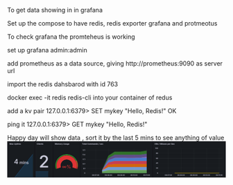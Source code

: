 To get data showing in in grafana

Set up the compose to have redis, redis exporter grafana and protmeotus 



To check grafana the promteheus is working 

set up grafana 
admin:admin

add prometheus as a data source, giving http://prometheus:9090 as server url

import the redis dahsbarod with id 763


docker exec -it redis redis-cli into your container of redus

add a kv pair
127.0.0.1:6379> SET mykey "Hello, Redis!"
OK

ping it 
127.0.0.1:6379> GET mykey
"Hello, Redis!"

Happy day will show data , sort it by the last 5 mins to see anything of value 
![alt text](image.png)

